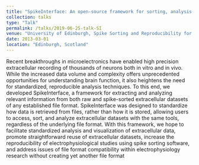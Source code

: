 ```yaml
---
title: "SpikeInterface: An open-source framework for sorting, analysis, and evaluation of extracellular recordings"
collection: talks
type: "Talk"
permalink: /talks/2019-06-25-talk-SI
venue: "University of Edinburgh, Spike Sorting and Reproducibility for Next Generation Electrophysiology"
date: 2013-03-01
location: "Edinburgh, Scotland"
---
```


Recent breakthroughs in microelectronics have enabled high precision extracellular recording of thousands of neurons both in vitro and in vivo. While the increased data volume and complexity offers unprecedented opportunities for understanding brain function, it also heightens the need for standardized, reproducible analysis techniques. To this end, we developed SpikeInterface, a framework for extracting and analyzing relevant information from both raw and spike-sorted extracellular datasets of any established file format. SpikeInterface was designed to standardize how data is retrieved from files, rather than how it is stored, allowing users to access, sort, and analyze extracellular datasets with the same tools, regardless of the underlying file format. With this framework, we hope to facilitate standardized analysis and visualization of extracellular data, promote straightforward reuse of extracellular datasets, increase the reproducibility of electrophysiological studies using spike sorting software, and address issues of file format compatibility within electrophysiology research without creating yet another file format
